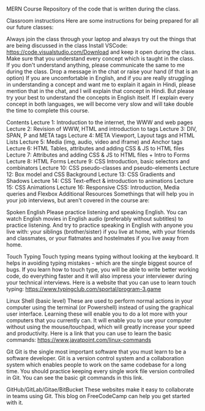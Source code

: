 MERN Course
Repository of the code that is written during the class.

Classroom instructions
Here are some instructions for being prepared for all our future classes:

Always join the class through your laptop and always try out the things that are being discussed in the class
Install VSCode: https://code.visualstudio.com/Download and keep it open during the class.
Make sure that you understand every concept which is taught in the class. If you don't understand anything, please communicate the same to me during the class. Drop a message in the chat or raise your hand (if that is an option)
If you are uncomfortable in English, and if you are really struggling in understanding a concept and want me to explain it again in Hindi, please mention that in the chat, and I will explain that concept in Hindi.
But please try your best to understand the concepts in English itself. If I explain every concept in both languages, we will become very slow and will take double the time to complete this course.

Contents
Lecture 1: Introduction to the internet, the WWW and web pages
Lecture 2: Revision of WWW, HTML and introduction to tags
Lecture 3: DIV, SPAN, P and META tags
Lecture 4: META Viewport, Layout tags and HTML Lists
Lecture 5: Media (img, audio, video and iframe) and Anchor tags
Lecture 6: HTML Tables, attributes and adding CSS & JS to HTML files
Lecture 7: Attributes and adding CSS & JS to HTML files + Intro to Forms
Lecture 8: HTML Forms
Lecture 9: CSS Introduction, basic selectors and combinators
Lecture 10: CSS pseudo-classes and pseudo-elements
Lecture 12: Box model and CSS Background
Lecture 13: CSS Gradients and Shadows
Lecture 14: CSS Text-effect & introduction to animations
Lecture 15: CSS Animations
Lecture 16: Responsive CSS: Introduction, Media queries and Flexbox
Additional Resources
Somethings that will help you in your job interviews, but aren't covered in the course are:

Spoken English
Please practice listening and speaking English. You can watch English movies in English audio (preferably without subtitles) to practice listening. And try to practice speaking in English with anyone you live with: your siblings (brother/sister) if you live at home, with your friends and classmates, or your flatmates and hostelmates if you live away from home.

Touch Typing
Touch typing means typing without looking at the keyboard. It helps in avoiding typing mistakes - which are the single biggest source of bugs. If you learn how to touch type, you will be able to write better working code, do everything faster and it will also impress your interviewer during your technical interviews. Here is a website that you can use to learn touch typing: https://www.typingclub.com/sportal/program-3.game

Linux Shell (basic level)
These are used to perform normal actions in your computer using the terminal (or Powershell) instead of using the graphical user interface. Learning these will enable you to do a lot more with your computers that you currently can. It will enable you to use your computer without using the mouse/touchpad, which will greatly increase your speed and productivity. Here is a link that you can use to learn the basic commands: https://www.javatpoint.com/linux-commands

Git
Git is the single most important software that you must learn to be a software developer. Git is a version control system and a collaboration system which enables people to work on the same codebase for a long time. You should practice keeping every single work file version controlled in Git. You can see the basic git commands in this link.

GitHub/GitLab/Gitae/BitBucket
These websites make it easy to collaborate in teams using Git. This blog on FreeCodeCamp can help you get started with it.
